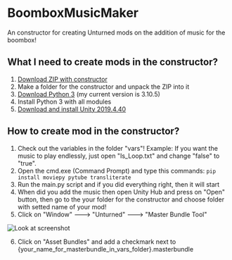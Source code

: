 # BoomboxMusicMaker
An constructor for creating Unturned mods on the addition of music for the boombox!

## What I need to create mods in the constructor?
1. [Download ZIP with constructor](https://github.com/AdamPastar/BoomboxMusicMaker/archive/refs/heads/main.zip)
2. Make a folder for the constructor and unpack the ZIP into it
3. [Download Python 3](https://www.python.org/downloads/) (my current version is 3.10.5)
4. Install Python 3 with all modules
5. [Download and install Unity 2019.4.40](https://unity.com/releases/editor/archive#download-archive-2019)

## How to create mod in the constructor?
1. Check out the variables in the folder "vars"! Example: If you want the music to play endlessly, just open "Is_Loop.txt" and change "false" to "true".
2. Open the cmd.exe (Command Prompt) and type this commands: `pip install moviepy pytube transliterate`
3. Run the main.py script and if you did everything right, then it will start
4. When did you add the music then open Unity Hub and press on "Open" button, then go to the your folder for the constructor and choose folder with setted name of your mod!
5. Click on "Window" ---> "Unturned" ---> "Master Bundle Tool"

![Look at screenshot](https://i.imgur.com/LHiOUCI.png)

6. Click on "Asset Bundles" and add a checkmark next to {your_name_for_masterbundle_in_vars_folder}.masterbundle
